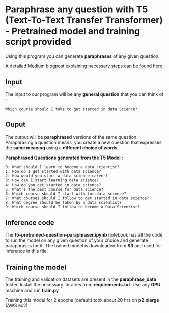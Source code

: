 # Paraphrase any question with T5 (Text-To-Text Transfer Transformer) - Pretrained model and training script provided

Using this program you can generate **paraphrases** of any given question.

A detailed Medium blogpost explaining necessary steps can be [found here.](https://medium.com/@ramsrigouthamg/paraphrase-any-question-with-t5-text-to-text-transfer-transformer-pretrained-model-and-training-cbb9e35f1555)

## Input

The input to our program will be any **general question** that you can think of -

```Which course should I take to get started in data Science?```

## Ouput

The output will be **paraphrased** versions of the same question. Paraphrasing a question means, you create a new question that expresses the **same meaning** using a **different choice of words**.

**Paraphrased Questions generated from the T5 Model :**

```
0: What should I learn to become a data scientist?
1: How do I get started with data science?
2: How would you start a data science career?
3: How can I start learning data science?
4: How do you get started in data science?
5: What's the best course for data science?
6: Which course should I start with for data science?
7: What courses should I follow to get started in data science?
8: What degree should be taken by a data scientist?
9: Which course should I follow to become a Data Scientist?  
```

## Inference code
The **t5-pretrained-question-paraphraser.ipynb** notebook has all the code to run the model on any given question of your choice and generate paraphrases for it.
The trained model is downloaded from **S3** and used for inference in this file. 

## Training the model
The training and validation datasets are present in the **paraphrase_data** folder.
Install the necessary libraries from **requirements.txt**.
Use any **GPU** machine and run **train.py**

Training this model for 2 epochs (default) took about 20 hrs on **p2.xlarge** (AWS ec2)

